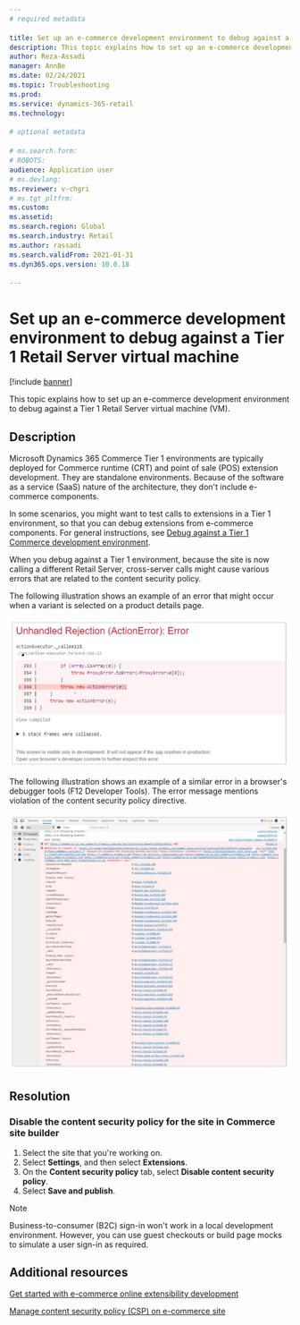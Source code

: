 ```yaml
---
# required metadata

title: Set up an e-commerce development environment to debug against a Tier 1 Retail Server virtual machine
description: This topic explains how to set up an e-commerce development environment to debug against a Tier 1 Retail Server virtual machine (VM).
author: Reza-Assadi
manager: AnnBe
ms.date: 02/24/2021
ms.topic: Troubleshooting
ms.prod: 
ms.service: dynamics-365-retail
ms.technology: 

# optional metadata

# ms.search.form: 
# ROBOTS: 
audience: Application user
# ms.devlang: 
ms.reviewer: v-chgri
# ms.tgt_pltfrm: 
ms.custom: 
ms.assetid: 
ms.search.region: Global
ms.search.industry: Retail
ms.author: rassadi
ms.search.validFrom: 2021-01-31
ms.dyn365.ops.version: 10.0.18

---
```


# Set up an e-commerce development environment to debug against a Tier 1 Retail Server virtual machine

[!include [banner](../../includes/banner.md)]

This topic explains how to set up an e-commerce development environment to debug against a Tier 1 Retail Server virtual machine (VM).

## Description

Microsoft Dynamics 365 Commerce Tier 1 environments are typically deployed for Commerce runtime (CRT) and point of sale (POS) extension development. They are standalone environments. Because of the software as a service (SaaS) nature of the architecture, they don't include e-commerce components.

In some scenarios, you might want to test calls to extensions in a Tier 1 environment, so that you can debug extensions from e-commerce components. For general instructions, see [Debug against a Tier 1 Commerce development environment](../e-commerce-extensibility/debug-tier-1.md).

When you debug against a Tier 1 environment, because the site is now calling a different Retail Server, cross-server calls might cause various errors that are related to the content security policy.

The following illustration shows an example of an error that might occur when a variant is selected on a product details page.

![Error when a variant is selected on a product details page](media/unhandled-rejection-error.jpg)

The following illustration shows an example of a similar error in a browser's debugger tools (F12 Developer Tools). The error message mentions violation of the content security policy directive.

![Debugger tools error](media/debugger-tools-error.JPG)

## Resolution

### Disable the content security policy for the site in Commerce site builder

1. Select the site that you're working on.
1. Select **Settings**, and then select **Extensions**.
1. On the **Content security policy** tab, select **Disable content security policy**.
1. Select **Save and publish**.

> [!NOTE]
> Business-to-consumer (B2C) sign-in won't work in a local development environment. However, you can use guest checkouts or build page mocks to simulate a user sign-in as required.

## Additional resources

[Get started with e-commerce online extensibility development](../e-commerce-extensibility/sdk-getting-started.md)

[Manage content security policy (CSP) on e-commerce site](../manage-csp.md)
